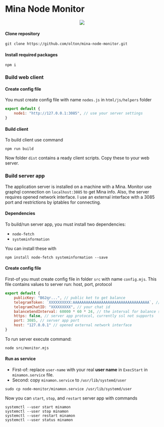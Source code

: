 # Mina Node Monitor

<p align="center">
    <img src="https://metroui.org.ua/res/node-monitor.jpg">
</p>

#### Clone repository
```shell
git clone https://github.com/olton/mina-node-monitor.git
```

#### Install required packages
```shell
npm i
```

### Build web client
#### Create config file
You must create config file with name `nodes.js` in `html/js/helpers` folder
```javascript
export default {
    node1: "http://127.0.0.1:3085", // use your server settings 
}
```
#### Build client
To build client use command
```shell
npm run build
```
Now folder `dist` contains a ready client scripts. Copy these to your web server.

### Build server app
The application server is installed on a machine with a Mina.
Monitor use graphql connection on `localhost:3085` to get Mina info.
Also, the server requires opened network interface.
I use an external interface with a 3085 port and restrictions by iptables for connecting.

#### Dependencies
To build/run server app, you must install two dependencies:
+ `node-fetch`
+ `systeminformation`

You can install these with
```shell
npm install node-fetch systeminformation --save
```

#### Create config file
First-of you must create config file in folder `src` with name `config.mjs`. This file contains values to server run: host, port, protocol
```javascript
export default {
    publicKey: "B62qr...", // public ket to get balance
    telegramToken: `XXXXXXXXXX:AAAAAAAAAAAAAAAAAAAAAAAAAAAAAAAAAAA`, // your telegram bot TOKEN
    telegramChatID: "XXXXXXXXX", // your chat id
    balanceSendInterval: 60000 * 60 * 24, // the interval for balance send to telegram 
    https: false, // server app protocol, currently ssl not supports
    port: 3085, // server app port
    host: "127.0.0.1" // opened external network interface
}
```
To run server execute command:
```shell
node src/monitor.mjs
```

#### Run as service
+ First-of: replace `user-name` with your real **user name** in `ExecStart` in `minamon.service` file.
+ Second: copy `minamon.service` to `/usr/lib/systemd/user`
```shell
sudo cp node-monitor/minamon.service /usr/lib/systemd/user
```
Now you can `start`, `stop`, and `restart` server app with commands
```shell
systemctl --user start minamon
systemctl --user stop minamon
systemctl --user restart minamon
systemctl --user status minamon
```